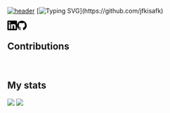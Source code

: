 [![header](https://capsule-render.vercel.app/api?type=waving&height=150&color=3239FB&textBg=false&section=header)](https://github.com/jfkisafk)
[![Typing SVG](https://readme-typing-svg.demolab.com?font=SF+Mono&size=25&pause=1000&color=FF8D93&random=false&width=435&lines=Hi!+%F0%9F%91%8B;My+name+is+stelo.)](https://github.com/jfkisafk)

<a href="https://www.linkedin.com/in/stelo" target="_blank">
	<picture>
	  <source media="(prefers-color-scheme: dark)" srcset="./icons/dark/linkedin.svg" width="22" align="left">
	  <img src="./icons/light/linkedin.svg" width="22" align="left">
	</picture>
</a>
<a href="https://www.github.com/jfkisafk" target="_blank">
	<picture>
	  <source media="(prefers-color-scheme: dark)" srcset="./icons/dark/github.svg" width="22" align="left">
	  <img src="icons/light/github.svg" width="22" align="left">
	</picture>
</a>
<br />

## Contributions

<a title="Install alpaca-trading Raycast Extension" href="https://www.raycast.com/stelo/alpaca-trading"><img src="https://www.raycast.com/stelo/alpaca-trading/install_button@2x.png?v=1.1" height="64" alt="" style="height: 64px;"></a>
<a title="Install aws Raycast Extension" href="https://www.raycast.com/Falcon/aws"><img src="https://www.raycast.com/Falcon/aws/install_button@2x.png?v=1.1" height="64" alt="" style="height: 64px;"></a>
<a title="Install linear Raycast Extension" href="https://www.raycast.com/linear/linear"><img src="https://www.raycast.com/linear/linear/install_button@2x.png?v=1.1" height="64" alt="" style="height: 64px;"></a>

## My stats
[![](https://github-readme-stats.vercel.app/api/top-langs/?username=jfkisafk&theme=tokyonight&bg_color=00000000&layout=compact&langs_count=10&hide_title=true&hide_border=true&role=OWNER,COLLABORATOR)](https://github.com/jfkisafk)
[![](https://github-readme-stats.vercel.app/api/?username=jfkisafk&theme=tokyonight&bg_color=00000000&show_icons=true&count_private=true&hide_title=true&rank_icon=github&line_height=28&hide_border=true&role=OWNER,COLLABORATOR&hide=stars,contribs)](https://github.com/jfkisafk)
